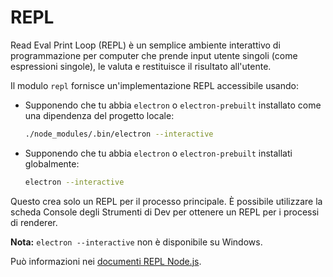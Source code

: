 # REPL

Read Eval Print Loop (REPL) è un semplice ambiente interattivo di programmazione per computer che prende input utente singoli (come espressioni singole), le valuta e restituisce il risultato all'utente.

Il modulo `repl` fornisce un'implementazione REPL accessibile usando:

* Supponendo che tu abbia `electron` o `electron-prebuilt` installato come una dipendenza del progetto locale:

  ```sh
  ./node_modules/.bin/electron --interactive
  ```
* Supponendo che tu abbia `electron` o `electron-prebuilt` installati globalmente:

  ```sh
  electron --interactive
  ```

Questo crea solo un REPL per il processo principale. È possibile utilizzare la scheda Console degli Strumenti di Dev per ottenere un REPL per i processi di renderer.

**Nota:** `electron --interactive` non è disponibile su Windows.

Può informazioni nei [documenti REPL Node.js](https://nodejs.org/dist/latest/docs/api/repl.html).
